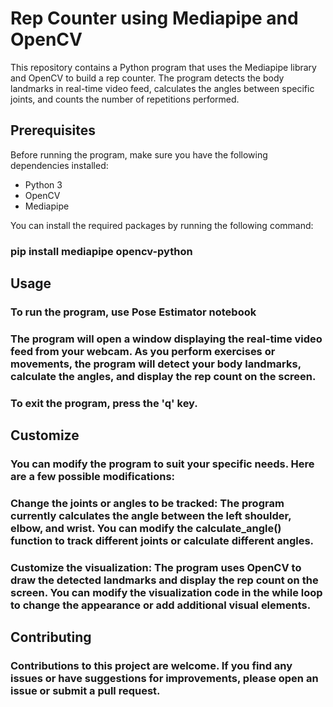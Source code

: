 # Rep Counter using Mediapipe and OpenCV

This repository contains a Python program that uses the Mediapipe library and OpenCV to build a rep counter. The program detects the body landmarks in real-time video feed, calculates the angles between specific joints, and counts the number of repetitions performed.

## Prerequisites

Before running the program, make sure you have the following dependencies installed:

- Python 3
- OpenCV
- Mediapipe

You can install the required packages by running the following command:

### pip install mediapipe opencv-python

## Usage
### To run the program, use Pose Estimator notebook
### The program will open a window displaying the real-time video feed from your webcam. As you perform exercises or movements, the program will detect your body landmarks, calculate the angles, and display the rep count on the screen.

### To exit the program, press the 'q' key.

## Customize
### You can modify the program to suit your specific needs. Here are a few possible modifications:

### Change the joints or angles to be tracked: The program currently calculates the angle between the left shoulder, elbow, and wrist. You can modify the calculate_angle() function to track different joints or calculate different angles.

### Customize the visualization: The program uses OpenCV to draw the detected landmarks and display the rep count on the screen. You can modify the visualization code in the while loop to change the appearance or add additional visual elements.

## Contributing
### Contributions to this project are welcome. If you find any issues or have suggestions for improvements, please open an issue or submit a pull request.

